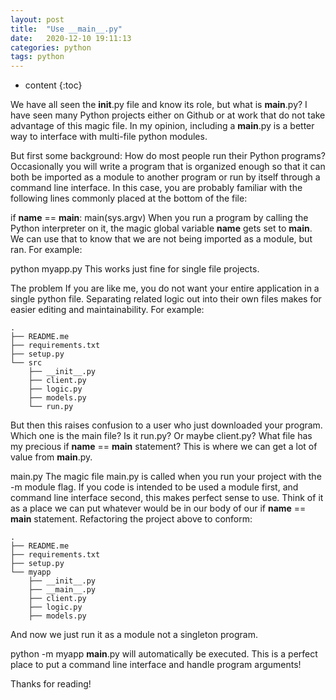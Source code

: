```yaml
---
layout: post
title:  "Use __main__.py"
date:   2020-12-10 19:11:13
categories: python
tags: python
---
```


* content
{:toc}

We have all seen the __init__.py file and know its role, but what is __main__.py? I have seen many Python projects either on Github or at work that do not take advantage of this magic file. In my opinion, including a __main__.py is a better way to interface with multi-file python modules.

But first some background: How do most people run their Python programs? Occasionally you will write a program that is organized enough so that it can both be imported as a module to another program or run by itself through a command line interface. In this case, you are probably familiar with the following lines commonly placed at the bottom of the file:

if __name__ == __main__:
  main(sys.argv)
When you run a program by calling the Python interpreter on it, the magic global variable __name__ gets set to __main__. We can use that to know that we are not being imported as a module, but ran. For example:

python myapp.py This works just fine for single file projects.

The problem If you are like me, you do not want your entire application in a single python file. Separating related logic out into their own files makes for easier editing and maintainability. For example:

``` shell
.
├── README.me
├── requirements.txt
├── setup.py
└── src
    ├── __init__.py
    ├── client.py
    ├── logic.py
    ├── models.py
    └── run.py
```

But then this raises confusion to a user who just downloaded your program. Which one is the main file? Is it run.py? Or maybe client.py? What file has my precious if __name__ == __main__ statement? This is where we can get a lot of value from __main__.py.

main.py The magic file main.py is called when you run your project with the -m module flag. If you code is intended to be used a module first, and command line interface second, this makes perfect sense to use. Think of it as a place we can put whatever would be in our body of our if __name__ == __main__ statement. Refactoring the project above to conform:

``` shell
.
├── README.me
├── requirements.txt
├── setup.py
└── myapp
    ├── __init__.py
    ├── __main__.py
    ├── client.py
    ├── logic.py
    ├── models.py
```
    
And now we just run it as a module not a singleton program.

python -m myapp
__main__.py will automatically be executed. This is a perfect place to put a command line interface and handle program arguments!

Thanks for reading!